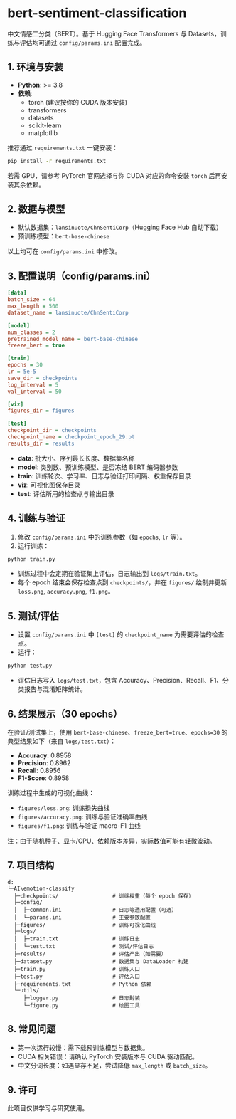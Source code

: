 # bert-sentiment-classification

中文情感二分类（BERT）。基于 Hugging Face Transformers 与 Datasets，训练与评估均可通过 `config/params.ini` 配置完成。

## 1. 环境与安装

- **Python**: >= 3.8
- **依赖**:
  - torch (建议按你的 CUDA 版本安装)
  - transformers
  - datasets
  - scikit-learn
  - matplotlib

推荐通过 `requirements.txt` 一键安装：
```bash
pip install -r requirements.txt
```

若需 GPU，请参考 PyTorch 官网选择与你 CUDA 对应的命令安装 `torch` 后再安装其余依赖。

## 2. 数据与模型
- 默认数据集：`lansinuote/ChnSentiCorp`（Hugging Face Hub 自动下载）
- 预训练模型：`bert-base-chinese`

以上均可在 `config/params.ini` 中修改。

## 3. 配置说明（config/params.ini）
```ini
[data]
batch_size = 64
max_length = 500
dataset_name = lansinuote/ChnSentiCorp

[model]
num_classes = 2
pretrained_model_name = bert-base-chinese
freeze_bert = true

[train]
epochs = 30
lr = 5e-5
save_dir = checkpoints
log_interval = 5
val_interval = 50

[viz]
figures_dir = figures

[test]
checkpoint_dir = checkpoints
checkpoint_name = checkpoint_epoch_29.pt
results_dir = results
```
- **data**: 批大小、序列最长长度、数据集名称
- **model**: 类别数、预训练模型、是否冻结 BERT 编码器参数
- **train**: 训练轮次、学习率、日志与验证打印间隔、权重保存目录
- **viz**: 可视化图保存目录
- **test**: 评估所用的检查点与输出目录

## 4. 训练与验证
1) 修改 `config/params.ini` 中的训练参数（如 `epochs`, `lr` 等）。
2) 运行训练：
```bash
python train.py
```
- 训练过程中会定期在验证集上评估，日志输出到 `logs/train.txt`。
- 每个 epoch 结束会保存检查点到 `checkpoints/`，并在 `figures/` 绘制并更新 `loss.png`, `accuracy.png`, `f1.png`。

## 5. 测试/评估
- 设置 `config/params.ini` 中 `[test]` 的 `checkpoint_name` 为需要评估的检查点。
- 运行：
```bash
python test.py
```
- 评估日志写入 `logs/test.txt`，包含 Accuracy、Precision、Recall、F1、分类报告与混淆矩阵统计。

## 6. 结果展示（30 epochs）
在验证/测试集上，使用 `bert-base-chinese`、`freeze_bert=true`、`epochs=30` 的典型结果如下（来自 `logs/test.txt`）：
- **Accuracy**: 0.8958
- **Precision**: 0.8962
- **Recall**: 0.8956
- **F1-Score**: 0.8958

训练过程中生成的可视化曲线：
- `figures/loss.png`: 训练损失曲线
- `figures/accuracy.png`: 训练与验证准确率曲线
- `figures/f1.png`: 训练与验证 macro-F1 曲线

注：由于随机种子、显卡/CPU、依赖版本差异，实际数值可能有轻微波动。

## 7. 项目结构
```text
d:
└─AI\emotion-classify
  ├─checkpoints/                 # 训练权重（每个 epoch 保存）
  ├─config/
  │  ├─common.ini                # 日志等通用配置（可选）
  │  └─params.ini                # 主要参数配置
  ├─figures/                     # 训练可视化曲线
  ├─logs/
  │  ├─train.txt                 # 训练日志
  │  └─test.txt                  # 测试/评估日志
  ├─results/                     # 评估产出（如需要）
  ├─dataset.py                   # 数据集与 DataLoader 构建
  ├─train.py                     # 训练入口
  ├─test.py                      # 评估入口
  ├─requirements.txt             # Python 依赖
  └─utils/
     ├─logger.py                 # 日志封装
     └─figure.py                 # 绘图工具
```

## 8. 常见问题
- 第一次运行较慢：需下载预训练模型与数据集。
- CUDA 相关错误：请确认 PyTorch 安装版本与 CUDA 驱动匹配。
- 中文分词长度：如遇显存不足，尝试降低 `max_length` 或 `batch_size`。

## 9. 许可
此项目仅供学习与研究使用。
